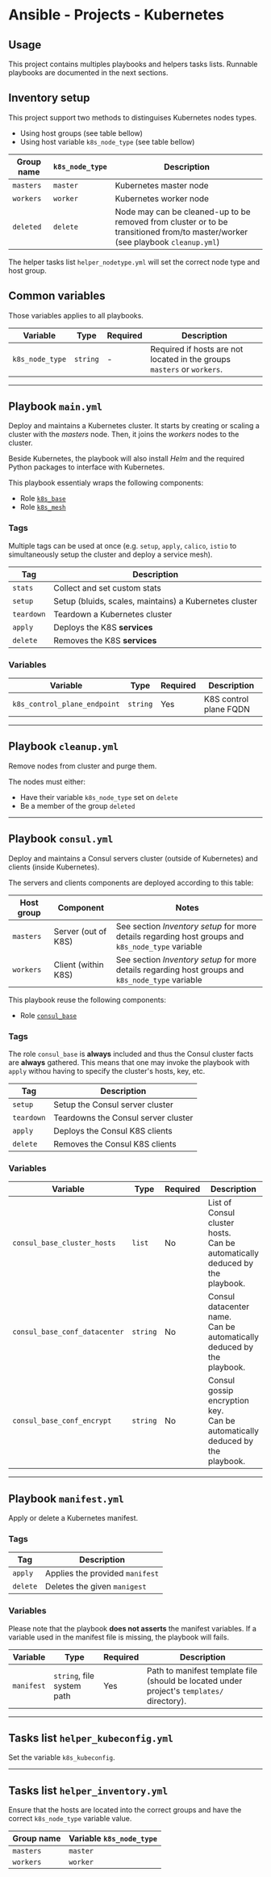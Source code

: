 # Ansible - Projects - Kubernetes

## Usage

This project contains multiples playbooks and helpers tasks lists. Runnable playbooks are documented in the next sections.

## Inventory setup

This project support two methods to distinguises Kubernetes nodes types.

* Using host groups (see table bellow)
* Using host variable `k8s_node_type` (see table bellow)

|Group name|`k8s_node_type`|Description|
|----------|---------------|-----------|
|`masters` |`master`       |Kubernetes master node|
|`workers` |`worker`       |Kubernetes worker node|
|`deleted` |`delete`       |Node may can be cleaned-up to be removed from cluster or to be transitioned from/to master/worker (see playbook `cleanup.yml`)|

The helper tasks list `helper_nodetype.yml` will set the correct node type and host group.

## Common variables

Those variables applies to all playbooks.

|Variable|Type|Required|Description|
|--------|----|--------|-----------|
|`k8s_node_type`|`string`|-|Required if hosts are not located in the groups `masters` or `workers`.|

---

## Playbook `main.yml`

Deploy and maintains a Kubernetes cluster. It starts by creating or scaling a cluster with the *masters* node. Then, it joins the *workers* nodes to the cluster.

Beside Kubernetes, the playbook will also install *Helm* and the required Python packages to interface with Kubernetes.

This playbook essentialy wraps the following components:

* Role [`k8s_base`](https://git.dt.ept.lu/jpclipffel/awxlab-roles-common/tree/master/k8s_base)
* Role [`k8s_mesh`](https://git.dt.ept.lu/jpclipffel/awxlab-roles-common/tree/master/k8s_mesh)

### Tags

Multiple tags can be used at once (e.g. `setup`, `apply`, `calico`, `istio` to simultaneously setup the cluster and deploy a service mesh).

|Tag|Description|
|---|-----------|
|`stats`|Collect and set custom stats|
|`setup`|Setup (bluids, scales, maintains) a Kubernetes cluster|
|`teardown`|Teardown a Kubernetes cluster|
|`apply`|Deploys the K8S **services**|
|`delete`|Removes the K8S **services**|

### Variables

|Variable|Type|Required|Description|
|--------|----|--------|-----------|
|`k8s_control_plane_endpoint`|`string`|Yes|K8S control plane FQDN|

---

## Playbook `cleanup.yml`

Remove nodes from cluster and purge them.

The nodes must either:

* Have their variable `k8s_node_type` set on `delete`
* Be a member of the group `deleted`

---

## Playbook `consul.yml`

Deploy and maintains a Consul servers cluster (outside of Kubernetes) and clients (inside Kubernetes).

The servers and clients components are deployed according to this table:

|Host group|Component|Notes|
|----------|---------|-----|
|`masters`|Server (out of K8S)|See section *Inventory setup* for more details regarding host groups and `k8s_node_type` variable|
|`workers`|Client (within K8S)|See section *Inventory setup* for more details regarding host groups and `k8s_node_type` variable|

This playbook reuse the following components:

* Role [`consul_base`](https://git.dt.ept.lu/jpclipffel/awxlab-roles-common/tree/master/consul_base)

### Tags

The role `consul_base` is **always** included and thus the Consul cluster facts are **always** gathered.
This means that one may invoke the playbook with `apply` withou having to specify the cluster's hosts, key, etc.

|Tag|Description|
|---|-----------|
|`setup`|Setup the Consul server cluster|
|`teardown`|Teardowns the Consul server cluster|
|`apply`|Deploys the Consul K8S clients|
|`delete`|Removes the Consul K8S clients|

### Variables

|Variable|Type|Required|Description|
|--------|----|--------|-----------|
|`consul_base_cluster_hosts`|`list`|No|List of Consul cluster hosts.<br>Can be automatically deduced by the playbook.|
|`consul_base_conf_datacenter`|`string`|No|Consul datacenter name.<br>Can be automatically deduced by the playbook.|
|`consul_base_conf_encrypt`|`string`|No|Consul gossip encryption key.<br>Can be automatically deduced by the playbook.|

---

## Playbook `manifest.yml`

Apply or delete a Kubernetes manifest.

### Tags

|Tag|Description|
|---|-----------|
|`apply`|Applies the provided `manifest`|
|`delete`|Deletes the given `manigest`|

### Variables

Please note that the playbook **does not asserts** the manifest variables.
If a variable used in the manifest file is missing, the playbook will fails.

|Variable|Type|Required|Description|
|--------|----|--------|-----------|
|`manifest`|`string`, file system path|Yes|Path to manifest template file (should be located under project's `templates/` directory).|

---

## Tasks list `helper_kubeconfig.yml`

Set the variable `k8s_kubeconfig`.

---

## Tasks list `helper_inventory.yml`

Ensure that the hosts are located into the correct groups and have the correct `k8s_node_type` variable value.

|Group name|Variable `k8s_node_type`|
|----------|------------------------|
|`masters` |`master`                |
|`workers` |`worker`                |
